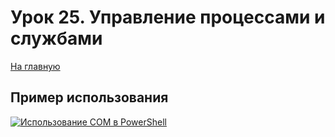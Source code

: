 # Урок 25. Управление процессами и службами

[На главную](/mdk0401.github.io)



## Пример использования
[![Использование COM в PowerShell](https://img.youtube.com/vi/rzOEznmjvMk/0.jpg)](https://www.youtube.com/watch?v=rzOEznmjvMk)

